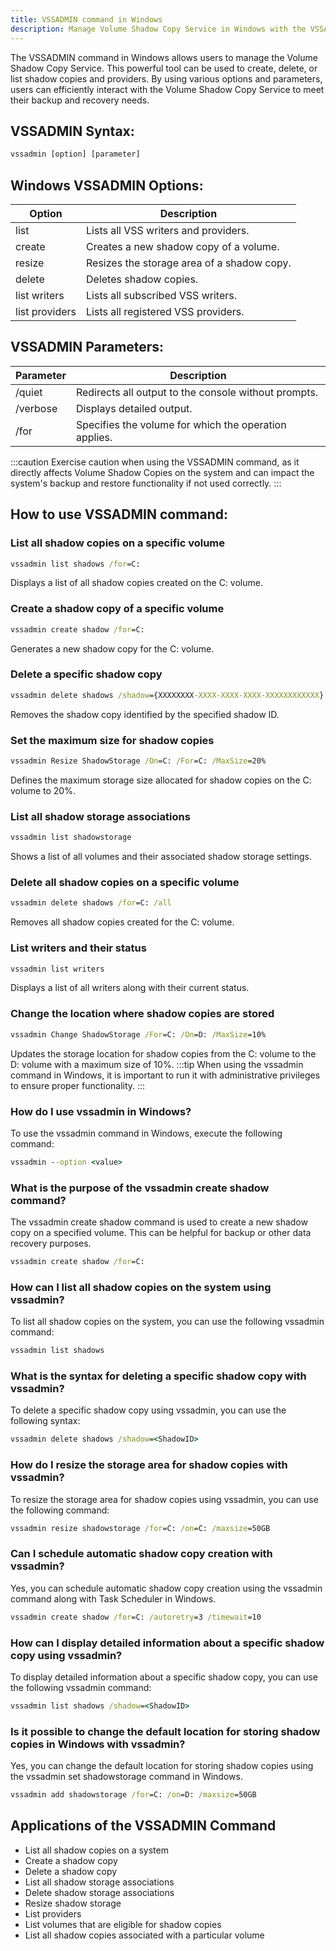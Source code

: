 ```yaml
---
title: VSSADMIN command in Windows
description: Manage Volume Shadow Copy Service in Windows with the VSSADMIN command to create, delete, or list shadow copies and providers.
---
```


The VSSADMIN command in Windows allows users to manage the Volume Shadow Copy Service. This powerful tool can be used to create, delete, or list shadow copies and providers. By using various options and parameters, users can efficiently interact with the Volume Shadow Copy Service to meet their backup and recovery needs.

## VSSADMIN Syntax:
```cmd
vssadmin [option] [parameter]
```

## Windows VSSADMIN Options:
| Option | Description                              |
|--------|------------------------------------------|
| list   | Lists all VSS writers and providers.     |
| create | Creates a new shadow copy of a volume.   |
| resize | Resizes the storage area of a shadow copy.|
| delete | Deletes shadow copies.                   |
| list writers| Lists all subscribed VSS writers.    |
| list providers | Lists all registered VSS providers. |

## VSSADMIN Parameters:
| Parameter | Description                                           |
|-----------|-------------------------------------------------------|
| /quiet    | Redirects all output to the console without prompts. |
| /verbose  | Displays detailed output.                             |
| /for      | Specifies the volume for which the operation applies.|

:::caution
Exercise caution when using the VSSADMIN command, as it directly affects Volume Shadow Copies on the system and can impact the system's backup and restore functionality if not used correctly.
:::
## How to use VSSADMIN command:
### List all shadow copies on a specific volume
```cmd
vssadmin list shadows /for=C:
```
Displays a list of all shadow copies created on the C: volume.

### Create a shadow copy of a specific volume
```cmd
vssadmin create shadow /for=C:
```
Generates a new shadow copy for the C: volume.

### Delete a specific shadow copy
```cmd
vssadmin delete shadows /shadow={XXXXXXXX-XXXX-XXXX-XXXX-XXXXXXXXXXXX}
```
Removes the shadow copy identified by the specified shadow ID.

### Set the maximum size for shadow copies
```cmd
vssadmin Resize ShadowStorage /On=C: /For=C: /MaxSize=20%
```
Defines the maximum storage size allocated for shadow copies on the C: volume to 20%.

### List all shadow storage associations
```cmd
vssadmin list shadowstorage
```
Shows a list of all volumes and their associated shadow storage settings.

### Delete all shadow copies on a specific volume
```cmd
vssadmin delete shadows /for=C: /all
```
Removes all shadow copies created for the C: volume.

### List writers and their status
```cmd
vssadmin list writers
```
Displays a list of all writers along with their current status.

### Change the location where shadow copies are stored
```cmd
vssadmin Change ShadowStorage /For=C: /On=D: /MaxSize=10%
```
Updates the storage location for shadow copies from the C: volume to the D: volume with a maximum size of 10%.
:::tip
When using the vssadmin command in Windows, it is important to run it with administrative privileges to ensure proper functionality.
:::

### How do I use vssadmin in Windows?
To use the vssadmin command in Windows, execute the following command:
```cmd
vssadmin --option <value>
```

### What is the purpose of the vssadmin create shadow command?
The vssadmin create shadow command is used to create a new shadow copy on a specified volume. This can be helpful for backup or other data recovery purposes.
```cmd
vssadmin create shadow /for=C:
```

### How can I list all shadow copies on the system using vssadmin?
To list all shadow copies on the system, you can use the following vssadmin command:
```cmd
vssadmin list shadows
```

### What is the syntax for deleting a specific shadow copy with vssadmin?
To delete a specific shadow copy using vssadmin, you can use the following syntax:
```cmd
vssadmin delete shadows /shadow=<ShadowID>
```

### How do I resize the storage area for shadow copies with vssadmin?
To resize the storage area for shadow copies using vssadmin, you can use the following command:
```cmd
vssadmin resize shadowstorage /for=C: /on=C: /maxsize=50GB
```

### Can I schedule automatic shadow copy creation with vssadmin?
Yes, you can schedule automatic shadow copy creation using the vssadmin command along with Task Scheduler in Windows.
```cmd
vssadmin create shadow /for=C: /autoretry=3 /timewait=10
```

### How can I display detailed information about a specific shadow copy using vssadmin?
To display detailed information about a specific shadow copy, you can use the following vssadmin command:
```cmd
vssadmin list shadows /shadow=<ShadowID>
```

### Is it possible to change the default location for storing shadow copies in Windows with vssadmin?
Yes, you can change the default location for storing shadow copies using the vssadmin set shadowstorage command in Windows.
```cmd
vssadmin add shadowstorage /for=C: /on=D: /maxsize=50GB
```

## Applications of the VSSADMIN Command

- List all shadow copies on a system
- Create a shadow copy
- Delete a shadow copy
- List all shadow storage associations
- Delete shadow storage associations
- Resize shadow storage
- List providers
- List volumes that are eligible for shadow copies
- List all shadow copies associated with a particular volume